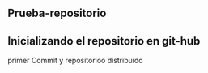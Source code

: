 ## Prueba-repositorio
Inicializando el repositorio en git-hub
-
primer Commit y repositorioo distribuido
